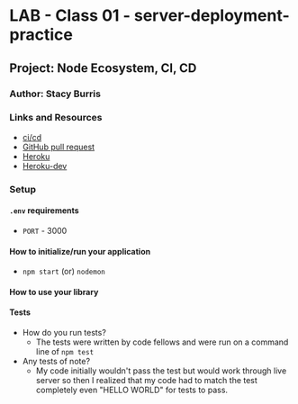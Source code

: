 # LAB - Class 01 - server-deployment-practice

## Project: Node Ecosystem, CI, CD

### Author: Stacy Burris

### Links and Resources

- [ci/cd](https://github.com/stacyburris/server-deployment-practice/actions)
- [GitHub pull request](https://github.com/stacyburris/server-deployment-practice/pull/1)
- [Heroku](https://stacyburris-server-deploy-prod.herokuapp.com/)
- [Heroku-dev](https://stacyburris-server-deploy-dev.herokuapp.com/)

### Setup

#### `.env` requirements

- `PORT` - 3000

#### How to initialize/run your application

- `npm start` (or) `nodemon`

#### How to use your library

#### Tests

- How do you run tests?
  - The tests were written by code fellows and were run on a command line of `npm test`
- Any tests of note?
  - My code initially wouldn't pass the test but would work through live server so then I realized that my code had to match the test completely even "HELLO WORLD" for tests to pass.


